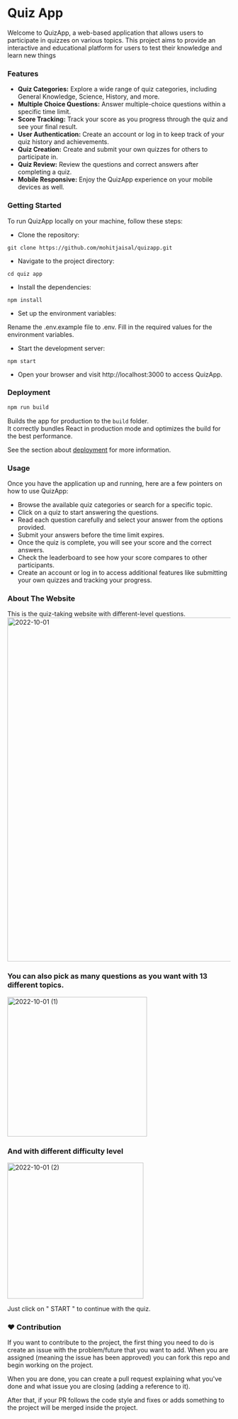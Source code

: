 # Quiz App
Welcome to QuizApp, a web-based application that allows users to participate in quizzes on various topics. This project aims to provide an interactive and educational platform for users to test their knowledge and learn new things

### Features
- **Quiz Categories:** Explore a wide range of quiz categories, including General Knowledge, Science, History, and more.
- **Multiple Choice Questions:** Answer multiple-choice questions within a specific time limit.
- **Score Tracking:** Track your score as you progress through the quiz and see your final result.
- **User Authentication:** Create an account or log in to keep track of your quiz history and achievements.
- **Quiz Creation:** Create and submit your own quizzes for others to participate in.
- **Quiz Review:** Review the questions and correct answers after completing a quiz.
- **Mobile Responsive:** Enjoy the QuizApp experience on your mobile devices as well.


### Getting Started
To run QuizApp locally on your machine, follow these steps:
- Clone the repository:
```
git clone https://github.com/mohitjaisal/quizapp.git
```

- Navigate to the project directory:
```
cd quiz app
```

- Install the dependencies:
```
npm install
```

- Set up the environment variables:

Rename the .env.example file to .env.
Fill in the required values for the environment variables.

- Start the development server:
```
npm start
```

- Open your browser and visit http://localhost:3000 to access QuizApp.

### Deployment

```bash
npm run build
```

Builds the app for production to the `build` folder.<br />
It correctly bundles React in production mode and optimizes the build for the best performance.

See the section about [deployment](https://facebook.github.io/create-react-app/docs/deployment) for more information.

### Usage
Once you have the application up and running, here are a few pointers on how to use QuizApp:

- Browse the available quiz categories or search for a specific topic.
- Click on a quiz to start answering the questions.
- Read each question carefully and select your answer from the options provided.
- Submit your answers before the time limit expires.
- Once the quiz is complete, you will see your score and the correct answers.
- Check the leaderboard to see how your score compares to other participants.
- Create an account or log in to access additional features like submitting your own quizzes and tracking your progress.

### About The Website
This is the quiz-taking website with different-level questions.
<img width="776" alt="2022-10-01" src="https://user-images.githubusercontent.com/93537069/193398794-ee3cbddb-1aa6-4d4e-b91d-854e6466b447.png">


###  You can also pick as many questions as you want with 13 different topics.
<img width="315" alt="2022-10-01 (1)" src="https://user-images.githubusercontent.com/93537069/193398788-57c28256-55a4-473d-be05-7edc9a4b7f03.png">

### And with different difficulty level

<img width="307" alt="2022-10-01 (2)" src="https://user-images.githubusercontent.com/93537069/193398793-c224d46a-93da-4959-a72e-af74534512a5.png">

Just click on " START " to continue with the quiz.

### :heart: Contribution
If you want to contribute to the project, the first thing you need to do is create an issue with the problem/future that you want to add. When you are assigned (meaning the issue has been approved) you can fork this repo and begin working on the project.

When you are done, you can create a pull request explaining what you've done and what issue you are closing (adding a reference to it).

After that, if your PR follows the code style and fixes or adds something to the project will be merged inside the project.

